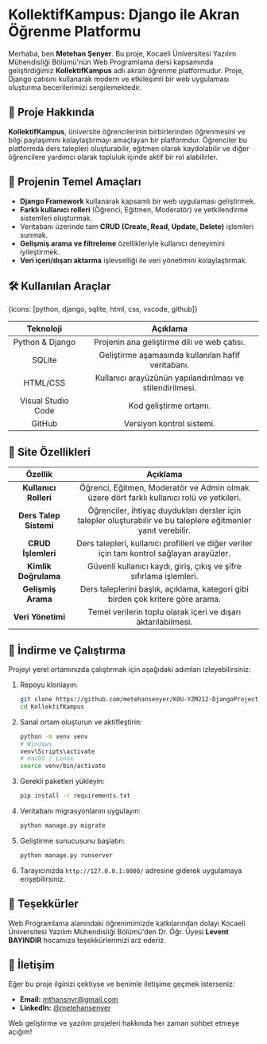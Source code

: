 # KollektifKampus: Django ile Akran Öğrenme Platformu

Merhaba, ben **Metehan Şenyer**. Bu proje, Kocaeli Üniversitesi Yazılım Mühendisliği Bölümü'nün Web Programlama dersi kapsamında geliştirdiğimiz **KollektifKampus** adlı akran öğrenme platformudur. Proje, Django çatısını kullanarak modern ve etkileşimli bir web uygulaması oluşturma becerilerimizi sergilemektedir.

## 🚀 Proje Hakkında

**KollektifKampus**, üniversite öğrencilerinin birbirlerinden öğrenmesini ve bilgi paylaşımını kolaylaştırmayı amaçlayan bir platformdur. Öğrenciler bu platformda ders talepleri oluşturabilir, eğitmen olarak kaydolabilir ve diğer öğrencilere yardımcı olarak topluluk içinde aktif bir rol alabilirler.

## 🎯 Projenin Temel Amaçları

- **Django Framework** kullanarak kapsamlı bir web uygulaması geliştirmek.
- **Farklı kullanıcı rolleri** (Öğrenci, Eğitmen, Moderatör) ve yetkilendirme sistemleri oluşturmak.
- Veritabanı üzerinde tam **CRUD (Create, Read, Update, Delete)** işlemleri sunmak.
- **Gelişmiş arama ve filtreleme** özellikleriyle kullanıcı deneyimini iyileştirmek.
- **Veri içeri/dışarı aktarma** işlevselliği ile veri yönetimini kolaylaştırmak.

## 🛠️ Kullanılan Araçlar

{icons: [python, django, sqlite, html, css, vscode, github]}

| Teknoloji | Açıklama |
|:---:|:---:|
| Python & Django | Projenin ana geliştirme dili ve web çatısı. |
| SQLite | Geliştirme aşamasında kullanılan hafif veritabanı. |
| HTML/CSS | Kullanıcı arayüzünün yapılandırılması ve stilendirilmesi. |
| Visual Studio Code | Kod geliştirme ortamı. |
| GitHub | Versiyon kontrol sistemi. |

## 🌟 Site Özellikleri

| Özellik | Açıklama |
|:---:|:---:|
| **Kullanıcı Rolleri** | Öğrenci, Eğitmen, Moderatör ve Admin olmak üzere dört farklı kullanıcı rolü ve yetkileri. |
| **Ders Talep Sistemi** | Öğrenciler, ihtiyaç duydukları dersler için talepler oluşturabilir ve bu taleplere eğitmenler yanıt verebilir. |
| **CRUD İşlemleri** | Ders talepleri, kullanıcı profilleri ve diğer veriler için tam kontrol sağlayan arayüzler. |
| **Kimlik Doğrulama** | Güvenli kullanıcı kaydı, giriş, çıkış ve şifre sıfırlama işlemleri. |
| **Gelişmiş Arama** | Ders taleplerini başlık, açıklama, kategori gibi birden çok kritere göre arama. |
| **Veri Yönetimi** | Temel verilerin toplu olarak içeri ve dışarı aktarılabilmesi. |

## 💾 İndirme ve Çalıştırma

Projeyi yerel ortamınızda çalıştırmak için aşağıdaki adımları izleyebilirsiniz:

1.  Repoyu klonlayın:
    ```bash
    git clone https://github.com/metehansenyer/KOU-YZM212-DjangoProject-KollektifKampus.git
    cd KollektifKampus
    ```

2.  Sanal ortam oluşturun ve aktifleştirin:
    ```bash
    python -m venv venv
    # Windows
    venv\Scripts\activate
    # macOS / Linux
    source venv/bin/activate
    ```

3.  Gerekli paketleri yükleyin:
    ```bash
    pip install -r requirements.txt
    ```

4.  Veritabanı migrasyonlarını uygulayın:
    ```bash
    python manage.py migrate
    ```

5.  Geliştirme sunucusunu başlatın:
    ```bash
    python manage.py runserver
    ```

6.  Tarayıcınızda `http://127.0.0.1:8000/` adresine giderek uygulamaya erişebilirsiniz.

## 🙏 Teşekkürler

Web Programlama alanındaki öğrenimimizde katkılarından dolayı Kocaeli Üniversitesi Yazılım Mühendisliği Bölümü'den Dr. Öğr. Üyesi **Levent BAYINDIR** hocamıza teşekkürlerimizi arz ederiz.

## 🌟 İletişim

Eğer bu proje ilginizi çektiyse ve benimle iletişime geçmek isterseniz:

- **Email:** [mthansnyr@gmail.com](mailto:mthansnyr@gmail.com)
- **LinkedIn:** [@metehansenyer](https://www.linkedin.com/in/metehansenyer/)

Web geliştirme ve yazılım projeleri hakkında her zaman sohbet etmeye açığım!